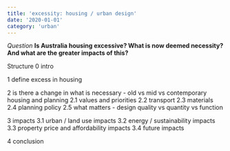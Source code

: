 ```yaml
---
title: 'excessity: housing / urban design'
date: '2020-01-01'
category: 'urban'
---
```


*Question*
**Is Australia housing excessive? What is now deemed necessity? And what are the greater impacts of this?**

Structure 
0 intro

1 define excess in housing

2 is there a change in what is necessary - old vs mid vs contemporary housing and planning
2.1 values and priorities
2.2 transport
2.3 materials
2.4 planning policy
2.5 what matters - design quality vs quantity vs function

3 impacts
3.1 urban / land use impacts
3.2 energy / sustainability impacts
3.3 property price and affordability impacts
3.4 future impacts

4 conclusion
